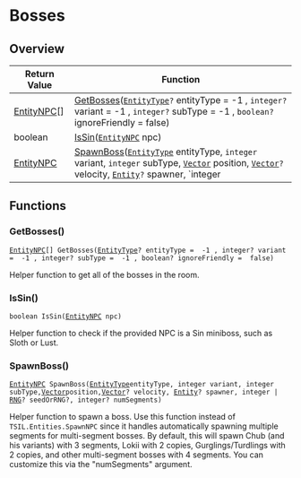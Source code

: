 # Bosses

## Overview

| Return Value | Function |
| - | - |
| [EntityNPC](https://wofsauge.github.io/IsaacDocs/rep/EntityNPC.html)\[] | [GetBosses](bosses.md#getbosses)([`EntityType`](https://wofsauge.github.io/IsaacDocs/rep/enums/EntityType.html)`?` entityType =  -1 , `integer?` variant =  -1 , `integer?` subType =  -1 , `boolean?` ignoreFriendly =  false) |
| boolean | [IsSin](bosses.md#issin)([`EntityNPC`](https://wofsauge.github.io/IsaacDocs/rep/EntityNPC.html) npc) |
| [EntityNPC](https://wofsauge.github.io/IsaacDocs/rep/EntityNPC.html) | [SpawnBoss](bosses.md#spawnboss)([`EntityType`](https://wofsauge.github.io/IsaacDocs/rep/enums/EntityType.html) entityType, `integer` variant, `integer` subType, [`Vector`](https://wofsauge.github.io/IsaacDocs/rep/Vector.html) position, [`Vector`](https://wofsauge.github.io/IsaacDocs/rep/Vector.html)`?` velocity, [`Entity`](https://wofsauge.github.io/IsaacDocs/rep/Entity.html)`?` spawner, `integer | `[`RNG`](https://wofsauge.github.io/IsaacDocs/rep/RNG.html)`?` seedOrRNG?, `integer?` numSegments) |

## Functions

### GetBosses()

[`EntityNPC`](https://wofsauge.github.io/IsaacDocs/rep/EntityNPC.html)`[] GetBosses(`[`EntityType`](https://wofsauge.github.io/IsaacDocs/rep/enums/EntityType.html)`? entityType =  -1 , integer? variant =  -1 , integer? subType =  -1 , boolean? ignoreFriendly =  false)`

Helper function to get all of the bosses in the room. 

### IsSin()

`boolean IsSin(`[`EntityNPC`](https://wofsauge.github.io/IsaacDocs/rep/EntityNPC.html)` npc)`

Helper function to check if the provided NPC is a Sin miniboss, such as Sloth or Lust. 

### SpawnBoss()

[`EntityNPC`](https://wofsauge.github.io/IsaacDocs/rep/EntityNPC.html)` SpawnBoss(`[`EntityType`](https://wofsauge.github.io/IsaacDocs/rep/enums/EntityType.html)` entityType, integer variant, integer subType, `[`Vector`](https://wofsauge.github.io/IsaacDocs/rep/Vector.html)` position, `[`Vector`](https://wofsauge.github.io/IsaacDocs/rep/Vector.html)`? velocity, `[`Entity`](https://wofsauge.github.io/IsaacDocs/rep/Entity.html)`? spawner, integer | `[`RNG`](https://wofsauge.github.io/IsaacDocs/rep/RNG.html)`? seedOrRNG?, integer? numSegments)`

Helper function to spawn a boss. 
Use this function instead of `TSIL.Entities.SpawnNPC` since it handles automatically spawning multiple segments for multi-segment bosses. 
By default, this will spawn Chub (and his variants) with 3 segments, Lokii with 2 copies, Gurglings/Turdlings with 2 copies, and other multi-segment bosses with 4 segments. You can customize this via the "numSegments" argument. 

